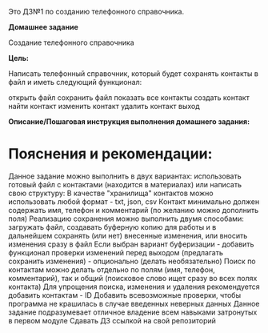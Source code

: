 Это ДЗ№1 по созданию телефонного справочника.

**Домашнее задание**

Создание телефонного справочника

**Цель:**

Написать телефонный справочник, который будет сохранять контакты в файл и иметь следующий функционал:

открыть файл
сохранить файл
показать все контакты
создать контакт
найти контакт
изменить контакт
удалить контакт
выход

**Описание/Пошаговая инструкция выполнения домашнего задания:**

# Пояснения и рекомендации:

Данное задание можно выполнить в двух вариантах: использовать готовый файл с контактами (находится в материалах) или написать свою структуру:
В качестве "хранилища" контактов можно использовать любой формат - txt, json, csv
Контакт минимально должен содержать имя, телефон и комментарий (по желанию можно дополнить поля)
Реализацию сохранения можно выполнить двумя способами: загружать файл, создавать буферную копию для работы и в дальнейшем сохранять (или нет) внесенные изменения, или вносить изменения сразу в файл
Если выбран вариант буферизации - добавить функционал проверки изменений перед выходом (предлагать сохранить изменения) - опционально (делать необязательно)
Поиск по контактам можно делать отдельно по полям (имя, телефон, комментарий), так и общий (поисковое слово ищет сразу во всех полях контакта)
Для упрощения поиска, изменения и удаления рекомендуется добавить контактам - ID
Добавить всевозможные проверки, чтобы программа не крашилась в случае введенных неверных данных
Данное задание подразумевает отличное владение всем навыками затронутых в первом модуле
Сдавать ДЗ ссылкой на свой репозиторий